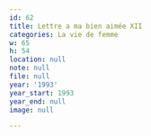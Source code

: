 ```yaml
---
id: 62
title: Lettre a ma bien aimée XII
categories: La vie de femme
w: 65
h: 54
location: null
note: null
file: null
year: '1993'
year_start: 1993
year_end: null
image: null

---
```


